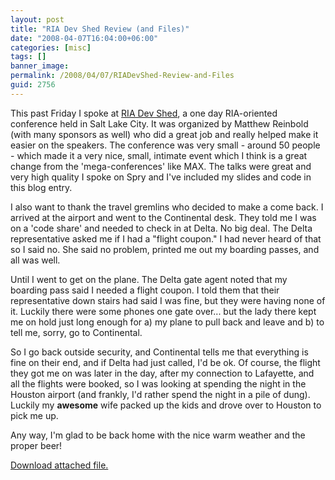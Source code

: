 ```yaml
---
layout: post
title: "RIA Dev Shed Review (and Files)"
date: "2008-04-07T16:04:00+06:00"
categories: [misc]
tags: []
banner_image: 
permalink: /2008/04/07/RIADevShed-Review-and-Files
guid: 2756
---
```


This past Friday I spoke at <a href="http://www.riadevshed.com/">RIA Dev Shed</a>, a one day RIA-oriented conference held in Salt Lake City. It was organized by Matthew Reinbold (with many sponsors as well) who did a great job and really helped make it easier on the speakers. The conference was very small - around 50 people - which made it a very nice, small, intimate event which I think is a great change from the 'mega-conferences' like MAX. The talks were great and very high quality I spoke on Spry and I've included my slides and code in this blog entry.

I also want to thank the travel gremlins who decided to make a come back. I arrived at the airport and went to the Continental desk. They told me I was on a 'code share' and needed to check in at Delta. No big deal. The Delta representative asked me if I had a "flight coupon." I had never heard of that so I said no. She said no problem, printed me out my boarding passes, and all was well.

Until I went to get on the plane. The Delta gate agent noted that my boarding pass said I needed a flight coupon. I told them that their representative down stairs had said I was fine, but they were having none of it. Luckily there were some phones one gate over... but the lady there kept me on hold just long enough for a) my plane to pull back and leave and b) to tell me, sorry, go to Continental. 

So I go back outside security, and Continental tells me that everything is fine on their end, and if Delta had just called, I'd be ok. Of course, the flight they got me on was later in the day, after my connection to Lafayette, and all the flights were booked, so I was looking at spending the night in the Houston airport (and frankly, I'd rather spend the night in a pile of dung). Luckily my <b>awesome</b> wife packed up the kids and drove over to Houston to pick me up.

Any way, I'm glad to be back home with the nice warm weather and the proper beer!<p><a href='enclosures/D{% raw %}%3A%{% endraw %}5Chosts{% raw %}%5Cwww%{% endraw %}2Ecoldfusionjedi{% raw %}%2Ecom%{% endraw %}5Cenclosures{% raw %}%2Fspry2%{% endraw %}2Ezip'>Download attached file.</a></p>
